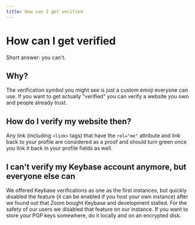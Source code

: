 ```yaml
---
title: How can I get verified
---
```


# How can I get verified

Short answer: you can't.

## Why?

The verification symbol you might see is just a custom emoji everyone can use. If you want to get actually "verified" you can verify a website you own and people already trust.

## How do I verify my website then?

Any link (including `<link>` tags) that have the `rel="me"` attribute and link back to your profile are considered as a proof and should turn green once you link it back in your profile fields as well.

## I can't verify my Keybase account anymore, but everyone else can

We offered Keybase verifications as one as the first instances, but quickly disabled the feature (it can be enabled if you host your own instance) after we found out that Zoom bought Keybase and development stalled. For the safety of our users we disabled that feature on our instance. If you want to store your PGP keys somewhere, do it locally and on an encrypted disk.